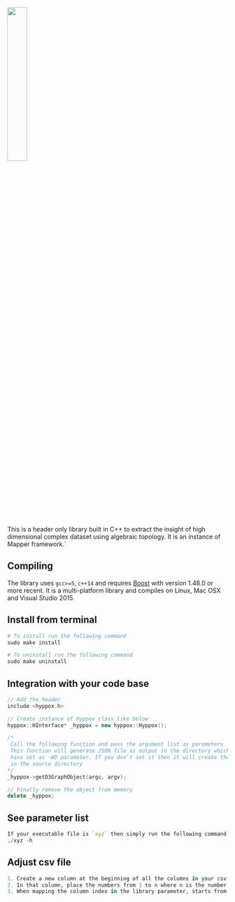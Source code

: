 <img src="https://github.com/xperthut/HYPPO-X/blob/master/images/logo_hypen.png" width="30%" style="margin:0" />

This is a header only library built in C++ to extract the insight of high dimensional complex dataset using algebraic topology. It is an instance of Mapper framework.`

## Compiling
The library uses `gcc>=5`, `c++14` and requires [Boost](http://www.boost.org/) with version 1.48.0 or more recent. It is a multi-platform library and compiles on Linux, Mac OSX and Visual Studio 2015.

## Install from terminal
```R
# To install run the following command
sudo make install

# To uninstall run the following command
sudo make uninstall
```

## Integration with your code base
```Cpp
// Add the header
include <hyppox.h>

// Create instance of Hyppox class like below
hyppox::HInterface* _hyppox = new hyppox::Hyppox();

/* 
 Call the following function and pass the argument list as parameters
 This function will generate JSON file as output in the directory which you 
 have set as -WD parameter. If you don't set it then it will create the file 
 in the source directory
*/
_hyppox->getD3GraphObject(argc, argv);

// Finally remove the object from memory
delete _hyppox;
```
## See parameter list
```R
If your executable file is `xyz` then simply run the following command:
./xyz -h
```
## Adjust csv file
```R
1. Create a new column at the beginning of all the columns in your csv file
2. In that column, place the numbers from 1 to n where n is the number of rows. 
3. When mapping the column index in the library parameter, starts from 2 (leave the first column index that you just created)
```
